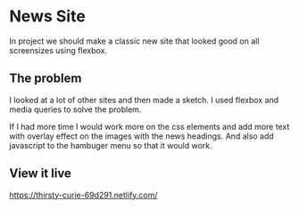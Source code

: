 # News Site

In project we should make a classic new site that looked good on all screensizes using flexbox. 

## The problem
I looked at a lot of other sites and then made a sketch. I used flexbox and media queries to solve the problem. 

If I had more time I would work more on the css elements and add more text with overlay effect on the images with the news headings. And also add javascript to the hambuger menu so that it would work.

## View it live
https://thirsty-curie-69d291.netlify.com/
